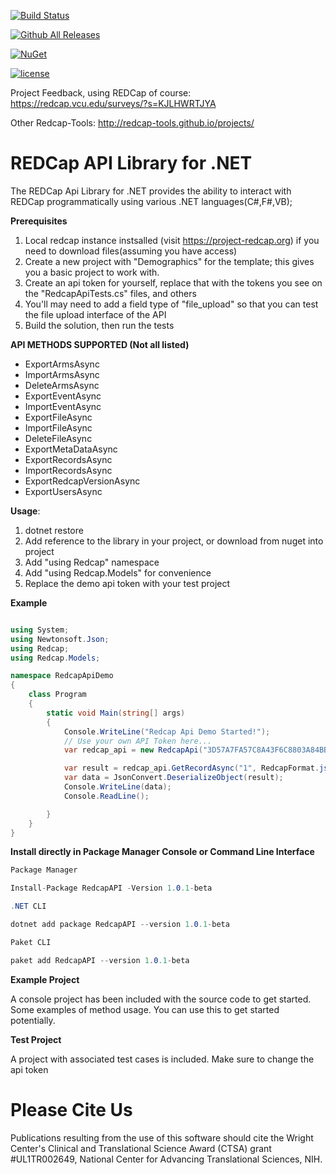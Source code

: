 [![Build Status](https://travis-ci.org/cctrbic/redcap-api.svg?branch=master)](https://travis-ci.org/cctrbic/redcap-api)

[![Github All Releases](https://img.shields.io/github/downloads/atom/atom/total.svg)](https://github.com/cctrbic/redcap-api/releases/)

[![NuGet](https://img.shields.io/nuget/v/Nuget.Core.svg)](https://www.nuget.org/packages/RedcapAPI/1.0.1-beta)

[![license](https://img.shields.io/github/license/mashape/apistatus.svg)](https://github.com/cctrbic/redcap-api/blob/master/LICENSE.md)


Project Feedback, using REDCap of course: https://redcap.vcu.edu/surveys/?s=KJLHWRTJYA

Other Redcap-Tools: http://redcap-tools.github.io/projects/

# REDCap API Library for .NET
The REDCap Api Library for .NET provides the ability to interact with REDCap programmatically using various .NET languages(C#,F#,VB);

__Prerequisites__
1.  Local redcap instance instsalled (visit https://project-redcap.org) if you need to download files(assuming you have access)
2.  Create a new project with "Demographics" for the template; this gives you a basic project to work with.
3.  Create an api token for yourself, replace that with the tokens you see on the "RedcapApiTests.cs" files, and others
4.  You'll may need to add a field type of "file_upload" so that you can test the file upload interface of the API
5.  Build the solution, then run the tests

__API METHODS SUPPORTED (Not all listed)__
* ExportArmsAsync
* ImportArmsAsync
* DeleteArmsAsync
* ExportEventAsync
* ImportEventAsync  
* ExportFileAsync
* ImportFileAsync
* DeleteFileAsync
* ExportMetaDataAsync
* ExportRecordsAsync
* ImportRecordsAsync
* ExportRedcapVersionAsync
* ExportUsersAsync

__Usage__:

1. dotnet restore
2. Add reference to the library in your project, or download from nuget into project
3. Add "using Redcap" namespace
4. Add "using Redcap.Models" for convenience
5. Replace the demo api token with your test project

__Example__
```C# 

using System;
using Newtonsoft.Json;
using Redcap;
using Redcap.Models;

namespace RedcapApiDemo
{
    class Program
    {
        static void Main(string[] args)
        {
            Console.WriteLine("Redcap Api Demo Started!");
            // Use your own API Token here...
            var redcap_api = new RedcapApi("3D57A7FA57C8A43F6C8803A84BB3957B", "http://localhost/redcap/api/");

            var result = redcap_api.GetRecordAsync("1", RedcapFormat.json, RedcapDataType.flat, ReturnFormat.json, null, null, null, null).Result;
            var data = JsonConvert.DeserializeObject(result);
            Console.WriteLine(data);
            Console.ReadLine();

        }
    }
}

```

__Install directly in Package Manager Console or Command Line Interface__
```C#
Package Manager

Install-Package RedcapAPI -Version 1.0.1-beta

```

```C#
.NET CLI

dotnet add package RedcapAPI --version 1.0.1-beta

 ```

```C#
Paket CLI

paket add RedcapAPI --version 1.0.1-beta

```

__Example Project__

A console project has been included with the source code to get started. Some examples of method usage. You can use this to get started potentially.

__Test Project__

A project with associated test cases is included. Make sure to change the api token

# Please Cite Us
Publications resulting from the use of this software should cite the Wright Center's Clinical and Translational Science Award (CTSA) grant #UL1TR002649, National Center for Advancing Translational Sciences, NIH.

